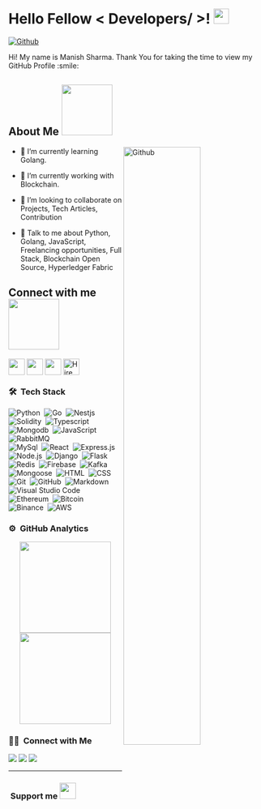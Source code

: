 <h1> Hello Fellow < Developers/ >! <img src = "https://raw.githubusercontent.com/MartinHeinz/MartinHeinz/master/wave.gif" width = 30px> </h1>
<p align='center'>
</p>

[![Github](https://img.shields.io/github/followers/manish8561?label=Follow&style=social)](https://github.com/manish8561)

<div size='20px'> Hi! My name is Manish Sharma. Thank You for taking the time to view my GitHub Profile :smile: 
</div>

<h2> About Me <img src = "https://media0.giphy.com/media/KDDpcKigbfFpnejZs6/giphy.gif?cid=ecf05e47oy6f4zjs8g1qoiystc56cu7r9tb8a1fe76e05oty&rid=giphy.gif" width = 100px> </h2>

<img width="55%" align="right" alt="Github" src="https://raw.githubusercontent.com/onimur/.github/master/.resources/git-header.svg" />


- 🔭 I’m currently learning Golang.

- 🌱 I’m currently working with Blockchain.

- 👯 I’m looking to collaborate on Projects, Tech Articles, Contribution 

- 💬 Talk to me about Python, Golang, JavaScript, Freelancing opportunities, Full Stack, Blockchain Open Source, Hyperledger Fabric

<h2> Connect with me <img src='https://raw.githubusercontent.com/ShahriarShafin/ShahriarShafin/main/Assets/handshake.gif' width="100px"> </h2>
<a href = 'https://www.linkedin.com/in/manish-sharma-03a95566/'> <img width = '32px' align= 'center' src="https://raw.githubusercontent.com/rahulbanerjee26/githubAboutMeGenerator/main/icons/linked-in-alt.svg"/></a> 
<a href = 'https://www.facebook.com/manish198646/'> <img width = '32px' align= 'center' src="https://raw.githubusercontent.com/rahulbanerjee26/githubAboutMeGenerator/main/icons/facebook.svg"/></a> 
<a href = 'https://github.com/manish8561'> <img width = '32px' align= 'center' src="https://raw.githubusercontent.com/rahulbanerjee26/githubAboutMeGenerator/main/icons/github.svg"/></a>
<a href="https://cryptojobslist.com/@manish198646" title="Hire me on Crypto Jobs List" rel="noopener"><img src="https://cryptojobslist.com/images/logo-circle-color.svg" width="32px" align= 'center' alt="Hire me on Crypto Jobs List"/></a>
  
### 🛠 &nbsp;Tech Stack

![Python](https://img.shields.io/badge/-Python-05122A?style=flat&logo=python)&nbsp;
![Go](https://img.shields.io/badge/-Go-05122A?style=flat&logo=Go)&nbsp;
![Nestjs](https://img.shields.io/badge/-Nestjs-05122A?style=flat&logo=nestjs&logoColor=ff0000)&nbsp;
![Solidity](https://img.shields.io/badge/-Solidity-05122A?style=flat&logo=Solidity&logoColor=007ACC)&nbsp;
![Typescript](https://img.shields.io/badge/-Typescript-05122A?style=flat&logo=Typescript&logoColor=FFA518)&nbsp;
![Mongodb](https://img.shields.io/badge/-Mongodb-05122A?style=flat&logo=Mongodb&logoColor=00ff00)&nbsp;
![JavaScript](https://img.shields.io/badge/-JavaScript-05122A?style=flat&logo=javascript)&nbsp;
![RabbitMQ](https://img.shields.io/badge/-RabbitMQ-05122A?style=flat&logo=RabbitMQ&logoColor=ff0000)\
![MySql](https://img.shields.io/badge/-MySql-05122A?style=flat&logo=mysql)&nbsp;
![React](https://img.shields.io/badge/-React-05122A?style=flat&logo=react)&nbsp;
![Express.js](https://img.shields.io/badge/-Express.js-05122A?style=flat&logo=express)&nbsp;
![Node.js](https://img.shields.io/badge/-Node.js-05122A?style=flat&logo=node.js)&nbsp;
![Django](https://img.shields.io/badge/-Django-05122A?style=flat&logo=django&logoColor=092E20)&nbsp;
![Flask](https://img.shields.io/badge/-Flask-05122A?style=flat&logo=flask)&nbsp;
![Redis](https://img.shields.io/badge/-Redis-05122A?style=flat&logo=redis)&nbsp;
![Firebase](https://img.shields.io/badge/-Firebase-05122A?style=flat&logo=firebase)&nbsp;
![Kafka](https://img.shields.io/badge/-Kafka-05122A?style=flat&logo=bootstrap&logoColor=007ACC)\
![Mongoose](https://img.shields.io/badge/-Mongoose-05122A?style=flat&logo=Mongoose)&nbsp;
![HTML](https://img.shields.io/badge/-HTML-05122A?style=flat&logo=HTML5)&nbsp;
![CSS](https://img.shields.io/badge/-CSS-05122A?style=flat&logo=CSS3&logoColor=1572B6)&nbsp;
![Git](https://img.shields.io/badge/-Git-05122A?style=flat&logo=git)&nbsp;
![GitHub](https://img.shields.io/badge/-GitHub-05122A?style=flat&logo=github)&nbsp;
![Markdown](https://img.shields.io/badge/-Markdown-05122A?style=flat&logo=markdown)\
![Visual Studio Code](https://img.shields.io/badge/-Visual%20Studio%20Code-05122A?style=flat&logo=visual-studio-code&logoColor=007ACC)&nbsp;
![Ethereum](https://img.shields.io/badge/-Ethereum-05122A?style=flat&logo=Ethereum)&nbsp;
![Bitcoin](https://img.shields.io/badge/-Bitcoin-05122A?style=flat&logo=Bitcoin)&nbsp;
![Binance](https://img.shields.io/badge/-Binance-05122A?style=flat&logo=Binance)&nbsp;
![AWS](https://img.shields.io/badge/-AWS-05122A?style=flat&logo=aws)



### ⚙️ &nbsp;GitHub Analytics

<p align="center">
<a href="https://github.com/manish8561">
  <img height="180em" src="https://github-readme-stats-eight-theta.vercel.app/api?username=manish8561&show_icons=true&theme=algolia&include_all_commits=true&count_private=true"/>
  <img height="180em" src="https://github-readme-stats-eight-theta.vercel.app/api/top-langs/?username=manish8561&layout=compact&langs_count=8&theme=algolia"/>
</a>
</p>

### 🤝🏻 &nbsp;Connect with Me

<p align="center">

<a href="https://www.linkedin.com/in/manish-sharma-03a95566/"><img src="https://img.shields.io/badge/-manishsharma-0077B5?style=flat&logo=Linkedin&logoColor=white"/></a>
<a href="https://www.facebook.com/manish198646/"><img src="https://img.shields.io/badge/-@manish198646-E4405F?style=flat&logo=Instagram&logoColor=white"/></a>
<a href="https://www.facebook.com/manish198646/"><img src="https://img.shields.io/badge/-@manish-1877F2?style=flat&logo=Facebook&logoColor=white"/></a>
</p>

-----
  
  
  ### &nbsp;Support me <img src = "https://media2.giphy.com/media/QssGEmpkyEOhBCb7e1/giphy.gif?cid=ecf05e47a0n3gi1bfqntqmob8g9aid1oyj2wr3ds3mg700bl&rid=giphy.gif" width = '32px' />
